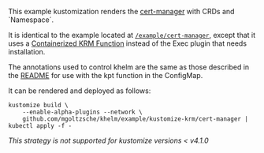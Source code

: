 This example kustomization renders the [cert-manager](https://github.com/jetstack/cert-manager) with CRDs and `Namespace´.  

It is identical to the example located at [`/example/cert-manager`](../../cert-manager), except that it uses a [Containerized KRM Function](https://kubectl.docs.kubernetes.io/guides/extending_kustomize/containerized_krm_functions/) instead of the Exec plugin that needs installation.

The annotations used to control khelm are the same as those described in the [README](https://github.com/mgoltzsche/khelm) for use with the kpt function in the ConfigMap.  

It can be rendered and deployed as follows:
```
kustomize build \
    --enable-alpha-plugins --network \
    github.com/mgoltzsche/khelm/example/kustomize-krm/cert-manager | kubectl apply -f -
```

_This strategy is not supported for kustomize versions < v4.1.0_
